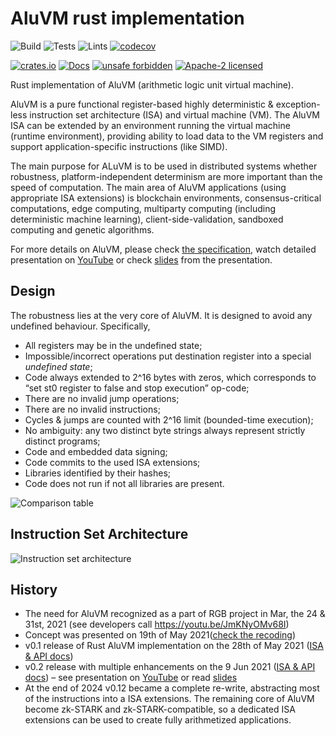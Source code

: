 # AluVM rust implementation

![Build](https://github.com/AluVM/aluvm/workflows/Build/badge.svg)
![Tests](https://github.com/AluVM/aluvm/workflows/Tests/badge.svg)
![Lints](https://github.com/AluVM/aluvm/workflows/Lints/badge.svg)
[![codecov](https://codecov.io/gh/AluVM/aluvm/branch/master/graph/badge.svg)](https://codecov.io/gh/AluVM/aluvm)

[![crates.io](https://img.shields.io/crates/v/aluvm)](https://crates.io/crates/aluvm)
[![Docs](https://docs.rs/aluvm/badge.svg)](https://docs.rs/aluvm)
[![unsafe forbidden](https://img.shields.io/badge/unsafe-forbidden-success.svg)](https://github.com/rust-secure-code/safety-dance/)
[![Apache-2 licensed](https://img.shields.io/crates/l/aluvm)](./LICENSE)

Rust implementation of AluVM (arithmetic logic unit virtual machine).

AluVM is a pure functional register-based highly deterministic & exception-less instruction set
architecture (ISA) and virtual machine (VM). The AluVM ISA can be extended by an environment running
the virtual machine (runtime environment), providing ability to load data to the VM registers and
support application-specific instructions (like SIMD).

The main purpose for ALuVM is to be used in distributed systems whether robustness,
platform-independent determinism are more important than the speed of computation. The main area of
AluVM applications (using appropriate ISA extensions) is blockchain environments, consensus-critical
computations, edge computing, multiparty computing (including deterministic machine learning),
client-side-validation, sandboxed computing and genetic algorithms.

For more details on AluVM, please check [the specification][AluVM], watch detailed presentation
on [YouTube] or check [slides] from the presentation.

## Design

The robustness lies at the very core of AluVM. It is designed to avoid any undefined behaviour.
Specifically,

* All registers may be in the undefined state;
* Impossible/incorrect operations put destination register into a special *undefined state*;
* Code always extended to 2^16 bytes with zeros, which corresponds to “set st0 register to false and
  stop execution” op-code;
* There are no invalid jump operations;
* There are no invalid instructions;
* Cycles & jumps are counted with 2^16 limit (bounded-time execution);
* No ambiguity: any two distinct byte strings always represent strictly distinct programs;
* Code and embedded data signing;
* Code commits to the used ISA extensions;
* Libraries identified by their hashes;
* Code does not run if not all libraries are present.

![Comparison table](doc/comparison.png)

## Instruction Set Architecture

![Instruction set architecture](doc/isa.png)

## History

- The need for AluVM recognized as a part of RGB project in Mar, the 24 & 31st, 2021 (see developers
  call <https://youtu.be/JmKNyOMv68I>)
- Concept was presented on 19th of May 2021([check the recoding](https://youtu.be/Mma0oyiVbSE))
- v0.1 release of Rust AluVM implementation on the 28th of May 2021
  ([ISA & API docs](https://docs.rs/aluvm/0.1.0/alure/))
- v0.2 release with multiple enhancements on the 9 Jun
  2021 ([ISA & API docs](https://docs.rs/aluvm/0.2.1/aluvm/)) – see presentation on [YouTube] or
  read [slides]
- At the end of 2024 v0.12 became a complete re-write, abstracting most of the instructions into a
  ISA extensions. The remaining core of AluVM become zk-STARK and zk-STARK-compatible, so a
  dedicated ISA extensions can be used to create fully arithmetized applications.

[AluVM]: https://github.com/AluVM/aluvm-spec

[YouTube]: https://www.youtube.com/watch?v=brfWta7XXFQ

[slides]: https://github.com/LNP-BP/presentations/blob/master/Presentation%20slides/AluVM.pdf

